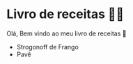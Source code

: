 # Livro de receitas :man_cook:



Olá, Bem vindo ao meu livro de receitas :wave:

* Strogonoff de Frango
* Pavê
